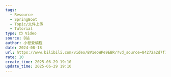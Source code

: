 ```yaml
---
tags:
  - Resource
  - SpringBoot
  - Topic/文件上传
  - Tutorial
type: 📺 Video
source: B站
author: 小卷爱编程
date: 2024-08-18
url: https://www.bilibili.com/video/BV1eoWPe9EBR/?vd_source=84272a2d7f72158b38778819be5bc6ad
rate: 10
create_time: 2025-06-29 19:10
update_time: 2025-06-29 19:10
---
```

